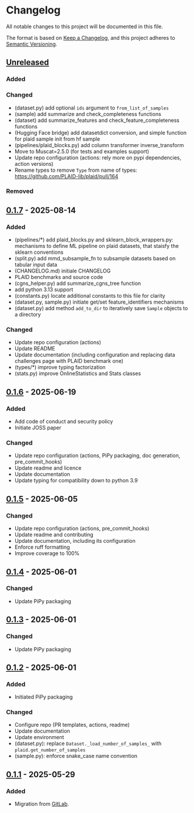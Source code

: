 # Changelog

All notable changes to this project will be documented in this file.

The format is based on [Keep a Changelog](https://keepachangelog.com/en/1.1.0/),
and this project adheres to [Semantic Versioning](https://semver.org/spec/v2.0.0.html).

## [Unreleased]

### Added

### Changed

- (dataset.py) add optional `ids` argument to `from_list_of_samples`
- (sample) add summarize and check_completeness functions
- (dataset) add summarize_features and check_feature_completeness functions
- (Hugging Face bridge) add datasetdict conversion, and simple function for plaid sample init from hf sample
- (pipelines/plaid_blocks.py) add column transformer inverse_transform
- Move to Muscat=2.5.0 (for tests and examples support)
- Update repo configuration (actions: rely more on pypi dependencies, action versions)
- Rename types to remove `Type` from name of types: https://github.com/PLAID-lib/plaid/pull/164

### Removed

## [0.1.7] - 2025-08-14

### Added

- (pipelines/*) add plaid_blocks.py and sklearn_block_wrappers.py: mechanisms to define ML pipeline on plaid datasets, that staisfy the sklearn conventions
- (split.py) add mmd_subsample_fn to subsample datasets based on tabular input data
- (CHANGELOG.md) initiale CHANGELOG
- PLAID benchmarks and source code
- (cgns_helper.py) add summarize_cgns_tree function
- add python 3.13 support
- (constants.py) locate additional constants to this file for clarity
- (dataset.py, sample.py) initiate get/set feature_identifiers mechanisms
- (dataset.py) add method `add_to_dir` to iteratively save `Sample` objects to a directory

### Changed

- Update repo configuration (actions)
- Update README
- Update documentation (including configuration and replacing data challenges page with PLAID benchmark one)
- (types/*) improve typing factorization
- (stats.py) improve OnlineStatistics and Stats classes

## [0.1.6] - 2025-06-19

### Added

- Add code of conduct and security policy
- Initiate JOSS paper

### Changed

- Update repo configuration (actions, PiPy packaging, doc generation, pre_commit_hooks)
- Update readme and licence
- Update documentation
- Update typing for compatibility down to python 3.9

## [0.1.5] - 2025-06-05

### Changed

- Update repo configuration (actions, pre_commit_hooks)
- Update readme and contributing
- Update documentation, including its configuration
- Enforce ruff formatting
- Improve coverage to 100%

## [0.1.4] - 2025-06-01

### Changed

- Update PiPy packaging

## [0.1.3] - 2025-06-01

### Changed

- Update PiPy packaging

## [0.1.2] - 2025-06-01

### Added

- Initiated PiPy packaging

### Changed

- Configure repo (PR templates, actions, readme)
- Update documentation
- Update environment
- (dataset.py): replace `Dataset._load_number_of_samples_` with `plaid.get_number_of_samples`
- (sample.py): enforce snake_case name convention

## [0.1.1] - 2025-05-29

### Added

- Migration from [GitLab](https://gitlab.com/drti/plaid).

[unreleased]: https://github.com/PLAID-lib/plaid/compare/0.1.7...HEAD
[0.1.7]: https://github.com/PLAID-lib/plaid/compare/0.1.6...0.1.7
[0.1.6]: https://github.com/PLAID-lib/plaid/compare/0.1.5...0.1.6
[0.1.5]: https://github.com/PLAID-lib/plaid/compare/0.1.4...0.1.5
[0.1.4]: https://github.com/PLAID-lib/plaid/compare/0.1.3...0.1.4
[0.1.3]: https://github.com/PLAID-lib/plaid/compare/0.1.2...0.1.3
[0.1.2]: https://github.com/PLAID-lib/plaid/compare/0.1.1...0.1.2
[0.1.1]: https://github.com/PLAID-lib/plaid/releases/tag/0.1.1
